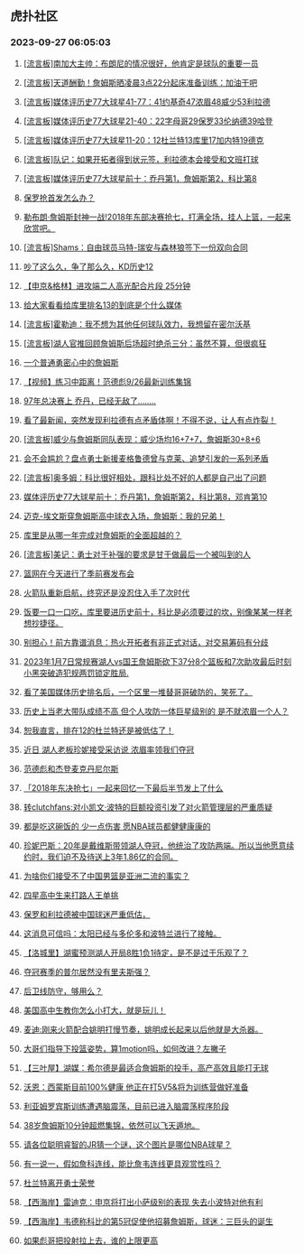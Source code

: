 ## 虎扑社区 
### 2023-09-27 06:05:03

1. [[流言板]南加大主帅：布朗尼的情况很好，他肯定是球队的重要一员](https://bbs.hupu.com/62236032.html)

2. [[流言板]天道酬勤！詹姆斯晒凌晨3点22分起床准备训练：加油干吧](https://bbs.hupu.com/62233332.html)

3. [[流言板]媒体评历史77大球星41-77：41约基奇47浓眉48威少53利拉德](https://bbs.hupu.com/62232860.html)

4. [[流言板]媒体评历史77大球星21-40：22字母哥29保罗33伦纳德39哈登](https://bbs.hupu.com/62232578.html)

5. [[流言板]媒体评历史77大球星11-20：12杜兰特13库里17加内特19德克](https://bbs.hupu.com/62232268.html)

6. [[流言板]队记：如果开拓者得到状元签，利拉德本会接受和文班打球](https://bbs.hupu.com/62235514.html)

7. [[流言板]媒体评历史77大球星前十：乔丹第1，詹姆斯第2，科比第8](https://bbs.hupu.com/62231100.html)

8. [保罗抢首发怎么办？](https://bbs.hupu.com/62237646.html)

9. [勒布朗·詹姆斯封神一战!2018年东部决赛抢七，打满全场，挂人上篮，一起来欣赏吧。](https://bbs.hupu.com/62234785.html)

10. [[流言板]Shams：自由球员马特-瑞安与森林狼签下一份双向合同](https://bbs.hupu.com/62235272.html)

11. [吵了这么久，争了那么久，KD历史12](https://bbs.hupu.com/62237289.html)

12. [【申京&格林】进攻端二人高光配合片段 25分钟](https://bbs.hupu.com/62234336.html)

13. [给大家看看给库里排名13的到底是个什么媒体](https://bbs.hupu.com/62236714.html)

14. [[流言板]霍勒迪：我不想为其他任何球队效力，我想留在密尔沃基](https://bbs.hupu.com/62235438.html)

15. [[流言板]湖人官推回顾詹姆斯后场超时绝杀三分：虽然不算，但很疯狂](https://bbs.hupu.com/62228734.html)

16. [一个普通勇密心中的詹姆斯](https://bbs.hupu.com/62235506.html)

17. [【视频】练习中距离！范德彪9/26最新训练集锦](https://bbs.hupu.com/62237432.html)

18. [97年总决赛上 乔丹，已经无敌了........](https://bbs.hupu.com/62228707.html)

19. [看了最新闻，突然发现利拉德有点矛盾体啊！不得不说，让人有点炸裂！](https://bbs.hupu.com/62237435.html)

20. [[流言板]威少与詹姆斯同队表现：威少场均16+7+7，詹姆斯30+8+6](https://bbs.hupu.com/62228448.html)

21. [会不会尴尬？盘点勇士新援麦格鲁德曾与克莱、追梦引发的一系列矛盾](https://bbs.hupu.com/62229699.html)

22. [[流言板]奥多姆：科比很好相处，跟科比处不好的人都是自己出了问题](https://bbs.hupu.com/62228339.html)

23. [媒体评历史77大球星前十：乔丹第1，詹姆斯第2，科比第8，邓肯第10](https://bbs.hupu.com/62237172.html)

24. [迈克-埃文斯穿詹姆斯高中球衣入场，詹姆斯：我的兄弟！](https://bbs.hupu.com/62230369.html)

25. [库里是从哪一年完成对詹姆斯的全面超越的？](https://bbs.hupu.com/62236150.html)

26. [[流言板]美记：勇士对于补强的要求是甘于做最后一个被叫到的人](https://bbs.hupu.com/62229472.html)

27. [篮网在今天进行了季前赛发布会](https://bbs.hupu.com/62236608.html)

28. [火箭队重新启航，终究还是没忍住入手了次时代](https://bbs.hupu.com/62233038.html)

29. [饭要一口一口吃，库里要进历史前十，科比是必须要过的坎，别像某某一样老想抄捷径。](https://bbs.hupu.com/62236100.html)

30. [别担心！前方靠谱消息：热火开拓者有非正式对话，对交易筹码有分歧](https://bbs.hupu.com/62237228.html)

31. [2023年1月7日常规赛湖人vs国王詹姆斯砍下37分8个篮板和7次助攻最后时刻小黑突破造犯规两罚锁定胜局.](https://bbs.hupu.com/62236360.html)

32. [看了美国媒体历史排名后，一个区里一堆替哥哥破防的，笑死了。](https://bbs.hupu.com/62236493.html)

33. [历史上当老大带队成绩不高 但个人攻防一体巨星级别的  是不就浓眉一个人？](https://bbs.hupu.com/62237224.html)

34. [恕我直言，排在12的杜兰特还是被低估了！](https://bbs.hupu.com/62233609.html)

35. [近日 湖人老板珍妮接受采访说 浓眉率领我们夺冠](https://bbs.hupu.com/62237108.html)

36. [范德彪和杰登麦克丹尼尔斯](https://bbs.hupu.com/62237027.html)

37. [「2018年东决抢七」一起来回忆一下最后半节发上了什么](https://bbs.hupu.com/62235639.html)

38. [转clutchfans:对小凯文·波特的巨额投资引发了对火箭管理层的严重质疑](https://bbs.hupu.com/62173336.html)

39. [都是吃这碗饭的  少一点伤害  愿NBA球员都健健康康的](https://bbs.hupu.com/62236844.html)

40. [珍妮巴斯：20年是戴维斯带领湖人夺冠，他统治了攻防两端。所以当他愿意续约时，我们迫不及待送上3年1.86亿的合同。](https://bbs.hupu.com/62230617.html)

41. [为啥你们接受不了中国男篮是亚洲二流的事实？](https://bbs.hupu.com/62237047.html)

42. [四星高中生来打路人王单挑](https://bbs.hupu.com/62236593.html)

43. [保罗和利拉德被中国球迷严重低估，](https://bbs.hupu.com/62235944.html)

44. [这消息可信吗：太阳已经与多伦多和波特兰进行了接触。](https://bbs.hupu.com/62236724.html)

45. [【洛城里】湖蜜预测湖人开局8胜1负1待定，是不是过于乐观了？](https://bbs.hupu.com/62236341.html)

46. [夺冠赛季的普尔居然没有里夫斯强？](https://bbs.hupu.com/62236595.html)

47. [后卫线防守，够用么？](https://bbs.hupu.com/62236171.html)

48. [美国高中生教你怎么小打大，就是玩儿！](https://bbs.hupu.com/62235808.html)

49. [麦迪:刚来火箭配合姚明打慢节奏，姚明成长起来以后他就是大杀器。](https://bbs.hupu.com/62236314.html)

50. [大哥们指导下投篮姿势，算1motion吗，如何改进？左撇子](https://bbs.hupu.com/62236508.html)

51. [【三叶屋】湖媒：希尔德是最适合詹姆斯的投手，高产高效且能打无球](https://bbs.hupu.com/62231357.html)

52. [沃恩：西蒙斯目前100%健康 他正在打5V5&将为训练营做好准备](https://bbs.hupu.com/62236023.html)

53. [利亚姆罗宾斯训练遭遇脑震荡，目前已进入脑震荡程序阶段](https://bbs.hupu.com/62236511.html)

54. [38岁詹姆斯10分钟超燃集锦，依然可以飞天遁地。](https://bbs.hupu.com/62234671.html)

55. [请各位聪明睿智的JR猜一个谜，这个图片是哪位NBA球星？](https://bbs.hupu.com/62236600.html)

56. [有一说一，假如詹科连线，能比詹韦连线更具观赏性吗？](https://bbs.hupu.com/62236173.html)

57. [杜兰特离开勇士荣誉](https://bbs.hupu.com/62233021.html)

58. [【西海岸】雷迪克：申京将打出小萨级别的表现 失去小波特对他有利](https://bbs.hupu.com/62228356.html)

59. [【西海岸】韦德称科比的第5冠促使他招募詹姆斯，球迷：三巨头的诞生](https://bbs.hupu.com/62231563.html)

60. [如果彪哥把投射拉上去，谁的上限更高](https://bbs.hupu.com/62234114.html)

